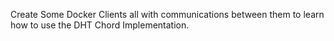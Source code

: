 Create Some Docker Clients all with communications between them to learn how to use the DHT Chord Implementation.
